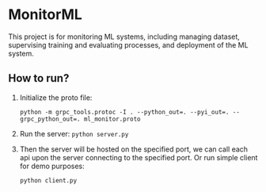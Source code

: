 # MonitorML


This project is for monitoring ML systems, including managing dataset, supervising training and evaluating processes, and deployment of the ML system.


## How to run?

1. Initialize the proto file: 

    `python -m grpc_tools.protoc -I . --python_out=. --pyi_out=. --grpc_python_out=. ml_monitor.proto`

2. Run the server:
    `python server.py`

    
3. Then the server will be hosted on the specified port, we can call each api upon the server connecting to the specified port. Or run simple client for demo purposes:

    `python client.py`

